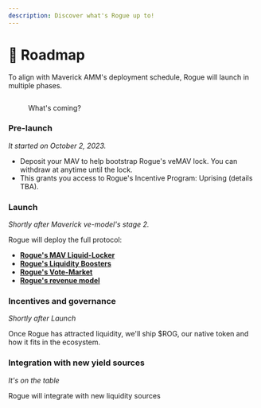```yaml
---
description: Discover what's Rogue up to!
---
```


# 🚥 Roadmap

To align with Maverick AMM's deployment schedule, Rogue will launch in multiple phases.

<figure><img src="../../.gitbook/assets/Roadmap Horizontal.png" alt=""><figcaption><p>What's coming?</p></figcaption></figure>

### **Pre-launch**

_It started on October 2, 2023._

* Deposit your MAV to help bootstrap Rogue's veMAV lock. You can withdraw at anytime until the lock.
* This grants you access to Rogue's Incentive Program: Uprising (details TBA).

### **Launch**&#x20;

_Shortly after Maverick ve-model's stage 2._

&#x20;Rogue will deploy the full protocol:

* [**Rogue's MAV Liquid-Locker**](../../guides/rogue-for-mav-lockers.md)
* [**Rogue's Liquidity Boosters**](../../guides/rogue-for-maverick-amm-lps.md)
* [**Rogue's Vote-Market**](../../guides/vote-market.md)
* [**Rogue's revenue model**](../../guides/platform-fees.md)

### **Incentives and governance**&#x20;

_Shortly after Launch_

Once Rogue has attracted liquidity, we'll ship $ROG, our native token and how it fits in the ecosystem.

### Integration with new yield sources

_It's on the table_

Rogue will integrate with new liquidity sources
